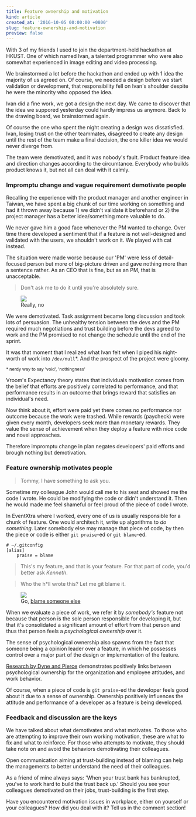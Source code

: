 ```yaml
---
title: Feature ownership and motivation
kind: article
created_at: '2016-10-05 00:00:00 +0800'
slug: feature-ownership-and-motivation
preview: false
---
```


With 3 of my friends I used to join the department-held hackathon at
HKUST. One of which named Ivan, a talented programmer who were also
somewhat experienced in image editing and video processing.

We brainstormed a lot before the hackathon and ended up with 1 idea the
majority of us agreed on.
Of course, we needed a design before we start validation or
development, that
responsibility fell on Ivan's shoulder despite he were the minority who
opposed the idea.

Ivan did a fine work, we got a design the next day. We came to
discover that the idea we suppored yesterday could hardly impress us
anymore. Back to the drawing board, we brainstormed again.

Of course the one who spent the night creating a design was
dissatisfied. Ivan, losing trust on the other teammates, disagreed to
create any design until the rest of the team make a final decision, the
one killer idea we would never diverge from.

The team were demotivated, and it was nobody's fault. Product feature
idea and direction changes according to the circumtance. Everybody
who builds product knows it, but not all can deal with it calmly.

### Impromptu change and vague requirement demotivate people

Recalling the experience with the product manager and another engineer in
Taiwan, we have spent a big chunk of our time working on something and
had it thrown away because 1) we didn't validate it beforehand or 2) the
project manager has a better idea/something more valuable to do.

We never gave him a good face whenever the PM wanted to change. Over
time there developed a sentiment that if a feature is not well-designed
and validated with the users, we shouldn't work on it. We played with
cat instead.

The situation were made worse because our 'PM' were less of detail-focused
person but more of big-picture driven and gave nothing more than a sentence
rather. As an CEO that is fine, but as an PM, that is unacceptable.

> Don't ask me to do it until you're absolutely sure.

<figure>
<img src='./just-do-it.jpg' style='max-width: 600px'/>
<figcaption>Really, no</figcaption>
</figure>


We were demotivated. Task assignment became long discussion and took lots
of persuasion. The unhealthy tension between the devs and the PM
required much negotiations and trust building before the devs agreed to
work and the PM promised to not change the schedule until the end of the
sprint.

It was that moment that I realized what Ivan felt when I piped his
night-worth of work into `/dev/null`*. And the prospect of the project
were gloomy.

<small>* nerdy way to say 'void', 'nothingness'</small>

Vroom's Expectancy theory states that individuals motivation comes from
the belief that efforts are positively correlated to performance, and
that performance results in an outcome that brings reward that satisfies
an individual's need.

Now think about it, effort were paid yet there comes no performance nor
outcome because the work were trashed. While rewards (paycheck) were
given every month, developers seek more than monetary rewards. They
value the sense of achievement when they deploy a feature with nice code
and novel approaches.

Therefore impromptu change in plan negates developers' paid efforts and
brough nothing but demotivation.

### Feature ownership motivates people

> Tommy, I have something to ask you.

Sometime my colleague John would call me to his seat and showed me the
code I wrote. He could be modifying the code or didn't understand it.
Then he would made me feel shameful or feel proud of the piece of code I
wrote.

In EventXtra where I worked, every one of us is usually responsible for
a chunk of feature. One would architech it, write up algorithms to *do
something*. Later somebody else may manage that piece of code, by then
the piece or code is either `git praise`-ed or `git blame`-ed.

~~~
# ~/.gitconfig
[alias]
    praise = blame
~~~

> This's my feature, and that is your feature. For that part of code,
you'd better ask *Kenneth*.

> Who the h\*ll wrote this? Let me git blame it.

<figure>
<img src='./git-blame.jpg'/>
<figcaption>Go, <a href='https://github.com/jayphelps/git-blame-someone-else'>blame someone else</a></figcaption>
</figure>

When we evaluate a piece of work, we refer it by *somebody's* feature
not because that person is the sole person responsible for developing
it, but that it's consolidated a significant amount of effort from that
person and thus that person feels a *psychological ownership* over it.

The sense of psychological ownership also spawns from the fact that
someone being a opinion leader over a feature, in which he possesses
control over a major part of the design or implementation of the
feature.

[Research by Dyne and Pierce](http://cqtesting.com/papers/JOB%202004%20Van%20Dyne%20Pierce%20Psychological%20Ownership.pdf) demonstrates
positively links between psychological ownership for the organization and employee
attitudes, and work behavior.

Of course, when a piece of code is `git praise`-ed the developer feels good
about it due to a sense of ownership. Ownership positively influences
the attitude and performance of a developer as a feature is being
developed.

### Feedback and discussion are the keys

We have talked about what demotivates and what motivates. To those who
are attempting to improve their own working motivation, these are what
to fix and what to reinforce. For those who attempts to motivate, they
should take note on and avoid the behaviors demotivating their colleagues.

Open communication aiming at trust-building instead of blaming can help
the managements to better understand the need of their colleagues.

As a friend of mine always says: 'When your trust bank has bankrupted,
you\'ve to work hard to build the trust back up.' Should you see your
colleagues demotivated on their jobs, trust-building is the first step.

Have you encountered motivation issues in workplace, either on yourself
or your colleagues? How did you deal with it? Tell us in the comment
section!
